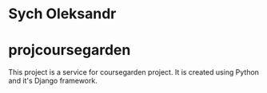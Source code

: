 # Sych Oleksandr
# projcoursegarden
This project is a service for coursegarden project. It is created using Python and it's Django framework.